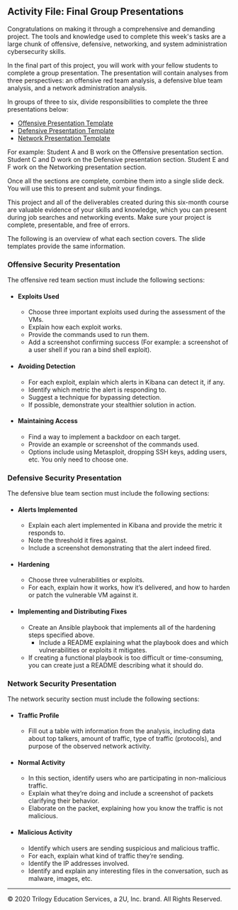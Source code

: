 ## Activity File: Final Group Presentations

Congratulations on making it through a comprehensive and demanding project. The tools and knowledge used to complete this week's tasks are a large chunk of offensive, defensive, networking, and system administration cybersecurity skills. 

In the final part of this project, you will work with your fellow students to complete a group presentation. The presentation will contain analyses from three perspectives: an offensive red team analysis, a defensive blue team analysis, and a network administration analysis. 

In groups of three to six, divide responsibilities to complete the three presentations below: 

- [Offensive Presentation Template](https://docs.google.com/presentation/d/19ouk_AS16V-f1KiJ3FTnNpJ4SJn1QQG3vkKukEN1NvU/edit#slide=id.g630a814dc5_0_53) 
- [Defensive Presentation Template](https://docs.google.com/presentation/d/1LP9TBdUYlWut3Qu4Czf618i-kg_qjjxkbnWLNTSdJBk/edit#slide=id.g630a814dc5_0_53)
- [Network Presentation Template](https://docs.google.com/presentation/d/1LLh9dyrXNkWLqcsOnu5C_LOFDm_1EuKSf7y-Z7DwXn8/edit#slide=id.g630a814dc5_0_53)

For example: Student A and B work on the Offensive presentation section. Student C and D work on the Defensive presentation section. Student E and F work on the Networking presentation section. 

Once all the sections are complete, combine them into a single slide deck. You will use this to present and submit your findings. 

This project and all of the deliverables created during this six-month course are valuable evidence of your skills and knowledge, which you can present during job searches and networking events. Make sure your project is complete, presentable, and free of errors.

The following is an overview of what each section covers. The slide templates provide the same information. 

### Offensive Security Presentation

The offensive red team section must include the following sections:

- #### Exploits Used
  - Choose three important exploits used during the assessment of the VMs. 
  - Explain how each exploit works.
  - Provide the commands used to run them. 
  - Add a screenshot confirming success (For example: a screenshot of a user shell if you ran a bind shell exploit).

- #### Avoiding Detection
  - For each exploit, explain which alerts in Kibana can detect it, if any.
  - Identify which metric the alert is responding to.
  - Suggest a technique for bypassing detection.
  - If possible, demonstrate your stealthier solution in action.

- #### Maintaining Access
  - Find a way to implement a backdoor on each target.
  - Provide an example or screenshot of the commands used. 
  - Options include using Metasploit, dropping SSH keys, adding users, etc. You only need to choose one.

### Defensive Security Presentation

The defensive blue team section must include the following sections:

- #### Alerts Implemented
  - Explain each alert implemented in Kibana and provide the metric it responds to.
  - Note the threshold it fires against.
  - Include a screenshot demonstrating that the alert indeed fired.

- #### Hardening
  - Choose three vulnerabilities or exploits. 
  - For each, explain how it works, how it’s delivered, and how to harden or patch the vulnerable VM against it. 

- #### Implementing and Distributing Fixes
  - Create an Ansible playbook that implements all of the hardening steps specified above. 
    - Include a README explaining what the playbook does and which vulnerabilities or exploits it mitigates.
  - If creating a functional playbook is too difficult or time-consuming, you can create just a README describing what it should do.

### Network Security Presentation

The network security section must include the following sections:

- #### Traffic Profile
  - Fill out a table with information from the analysis, including data about top talkers, amount of traffic, type of traffic (protocols), and purpose of the observed network activity.

- #### Normal Activity
  - In this section, identify users who are participating in non-malicious traffic. 
  - Explain what they’re doing and include a screenshot of packets clarifying their behavior. 
  - Elaborate on the packet, explaining how you know the traffic is not malicious.

- #### Malicious Activity
  - Identify which users are sending suspicious and malicious traffic.
  - For each, explain what kind of traffic they’re sending.
  - Identify the IP addresses involved.
  - Identify and explain any interesting files in the conversation, such as malware, images, etc.

---
© 2020 Trilogy Education Services, a 2U, Inc. brand. All Rights Reserved.   
